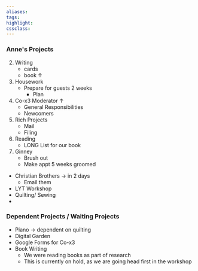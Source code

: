 ```yaml
---
aliases:  
tags:
highlight:  
cssclass:
---
```


### Anne's Projects
2. Writing
	- cards
	- book ↑
1. Housework
	- Prepare for guests 2 weeks
		- Plan
2. Co-x3 Moderator ↑
	- General Responsibilities
	- Newcomers
3. Rich Projects
	- Mail
	- Filing
4. Reading
	- LONG List for our book
5. Ginney
	- Brush out
	- Make appt 5 weeks groomed


- Christian Brothers → in 2 days
	- Email them
- LYT Workshop
- Quilting/ Sewing
- 



### Dependent Projects / Waiting Projects
- Piano → dependent on quilting
- Digital Garden
- Google Forms for Co-x3
- Book Writing
	- We were reading books as part of research
	- This is currently on hold, as we are going head first in the workshop